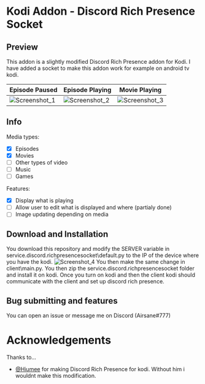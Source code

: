 # Kodi Addon - Discord Rich Presence Socket

## Preview
This addon is a slightly modified Discord Rich Presence addon for Kodi. I have added a socket to make this addon work for example on android tv kodi. 

Episode Paused  | Episode Playing| Movie Playing
----------------|----------------|--------------
![Screenshot_1](https://i.imgur.com/Yd5h8jx.png)|![Screenshot_2](https://i.imgur.com/e5bGekT.png)|![Screenshot_3](https://i.imgur.com/06y8aoP.png)

## Info
Media types:
- [x] Episodes
- [x] Movies
- [ ] Other types of video
- [ ] Music
- [ ] Games

Features:
- [x] Display what is playing
- [ ] Allow user to edit what is displayed and where (partialy done)
- [ ] Image updating depending on media

## Download and Installation

You download this repository and modify the SERVER variable in service.discord.richpresencesocket\default.py to the IP of the device where you have the kodi.
![Screenshot_4](https://i.imgur.com/uozRqmN.png)
You then make the same change in client\main.py. You then zip the service.discord.richpresencesocket folder and install it on kodi. 
Once you turn on kodi and then the client kodi should communicate with the client and set up discord rich presence.

## Bug submitting and features
You can open an issue or message me on Discord (Airsane#777)

# Acknowledgements
Thanks to...
- [@Hiumee](https://github.com/Hiumee) for making Discord Rich Presence for kodi. Without him i wouldnt make this modification.